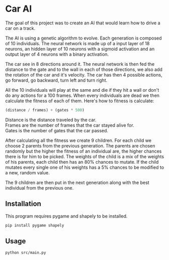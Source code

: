 # Car AI

The goal of this project was to create an AI that would learn how to drive a car on a track.

The AI is using a genetic algorithm to evolve. Each generation is composed of 10 individuals.
The neural network is made up of a input layer of 18 neurons, an hidden layer of 10 neurons with
a sigmoid activation and an output layer of 4 neurons with a binary activation.

The car see in 8 directions around it. The neural network is then fed the distance to the gate and
to the wall in each of those directions, we also add the rotation of the car and it's velocity.
The car has then 4 possible actions, go forward, go backward, turn left and turn right.

All the 10 individuals will play at the same and die if they hit a wall or don't do any actions
for a 100 frames. When every individuals are dead we then calculate the fitness of each of them.
Here's how to fitness is calculate:
```python
(distance / frames) + (gates * 500)
```
Distance is the distance traveled by the car.\
Frames are the number of frames that the car stayed alive for.\
Gates is the number of gates that the car passed.

After calculating all the fitness we create 9 children. For each child we choose 2 parents from the previous generation.
The parents are chosen randomly but the higher the fitness of an individual are, the higher chances there is for him
to be picked. The weights of the child is a mix of the weights of his parents, each child then has an 80% chances to
mutate. If the child mutates every single one of his weights has a 5% chances to be modified to a new, random value.

The 9 children are then put in the next generation along with the best individual from the previous one.

## Installation

This program requires pygame and shapely to be installed.

```bash
pip install pygame shapely
```

## Usage

```bash
python src/main.py
```
